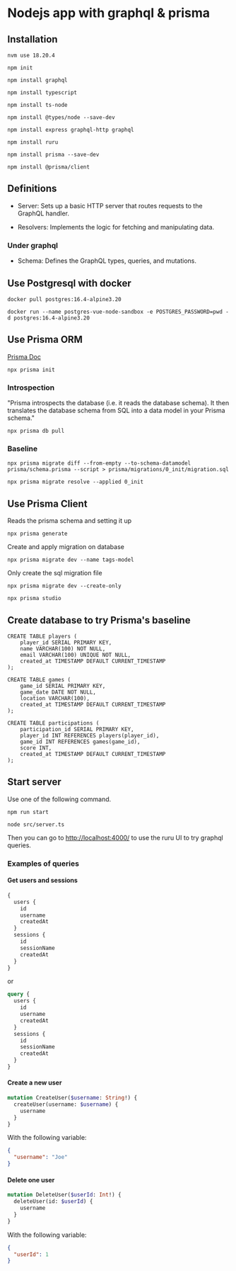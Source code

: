 # Nodejs app with graphql & prisma

## Installation

`nvm use 18.20.4`

`npm init`

`npm install graphql`

`npm install typescript`

`npm install ts-node`

`npm install @types/node --save-dev`

`npm install express graphql-http graphql`

`npm install ruru`

`npm install prisma --save-dev`

`npm install @prisma/client`

## Definitions

- Server: Sets up a basic HTTP server that routes requests to the GraphQL handler.

- Resolvers: Implements the logic for fetching and manipulating data.

### Under graphql

- Schema: Defines the GraphQL types, queries, and mutations.

## Use Postgresql with docker

`docker pull postgres:16.4-alpine3.20`

`docker run --name postgres-vue-node-sandbox -e POSTGRES_PASSWORD=pwd -d postgres:16.4-alpine3.20`

## Use Prisma ORM

[Prisma Doc](https://www.prisma.io/docs/getting-started/setup-prisma/add-to-existing-project)

`npx prisma init`

### Introspection

"Prisma introspects the database (i.e. it reads the database schema). It then translates the database schema from SQL into a data model in your Prisma schema."

`npx prisma db pull`

### Baseline

`npx prisma migrate diff --from-empty --to-schema-datamodel prisma/schema.prisma --script > prisma/migrations/0_init/migration.sql`

`npx prisma migrate resolve --applied 0_init`

## Use Prisma Client

Reads the prisma schema and setting it up

`npx prisma generate`

Create and apply migration on database

`npx prisma migrate dev --name tags-model`

Only create the sql migration file

`npx prisma migrate dev --create-only`

`npx prisma studio`

## Create database to try Prisma's baseline

```postgresql
CREATE TABLE players (
    player_id SERIAL PRIMARY KEY,
    name VARCHAR(100) NOT NULL,
    email VARCHAR(100) UNIQUE NOT NULL,
    created_at TIMESTAMP DEFAULT CURRENT_TIMESTAMP
);

CREATE TABLE games (
    game_id SERIAL PRIMARY KEY,
    game_date DATE NOT NULL,
    location VARCHAR(100),
    created_at TIMESTAMP DEFAULT CURRENT_TIMESTAMP
);

CREATE TABLE participations (
    participation_id SERIAL PRIMARY KEY,
    player_id INT REFERENCES players(player_id),
    game_id INT REFERENCES games(game_id),
    score INT,
    created_at TIMESTAMP DEFAULT CURRENT_TIMESTAMP
);
```

## Start server

Use one of the following command.

`npm run start`

`node src/server.ts`

Then you can go to [http://localhost:4000/](http://localhost:4000/) to use the ruru UI to try graphql queries.

### Examples of queries

#### Get users and sessions

```graphql
{
  users {
    id
    username
    createdAt
  }
  sessions {
    id
    sessionName
    createdAt
  }
}
```

or

```graphql
query {
  users {
    id
    username
    createdAt
  }
  sessions {
    id
    sessionName
    createdAt
  }
}
```

#### Create a new user

```graphql
mutation CreateUser($username: String!) {
  createUser(username: $username) {
    username
  }
}
```

With the following variable:

```json
{
  "username": "Joe"
}
```

#### Delete one user

```graphql
mutation DeleteUser($userId: Int!) {
  deleteUser(id: $userId) {
    username
  }
}
```

With the following variable:

```json
{
  "userId": 1
}
```
